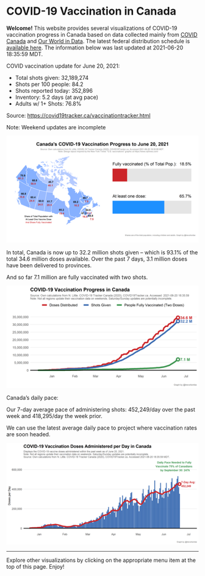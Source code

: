 COVID-19 Vaccination in Canada
==============================

**Welcome!** This website provides several visualizations of COVID-19
vaccination progress in Canada based on data collected mainly from
[COVID Canada](https://covid19tracker.ca/vaccinationtracker.html) and
[Our World in Data](https://ourworldindata.org/covid-vaccinations). The
latest federal distribution schedule is [available
here](https://www.canada.ca/en/public-health/services/diseases/2019-novel-coronavirus-infection/prevention-risks/covid-19-vaccine-treatment/vaccine-rollout.html).
The information below was last updated at 2021-06-20 18:35:59 MDT.

COVID vaccination update for June 20, 2021:

-   Total shots given: 32,189,274
-   Shots per 100 people: 84.2
-   Shots reported today: 352,896
-   Inventory: 5.2 days (at avg pace)
-   Adults w/ 1+ Shots: 76.8%

Source:
<a href="https://covid19tracker.ca/vaccinationtracker.html" class="uri">https://covid19tracker.ca/vaccinationtracker.html</a>

Note: Weekend updates are incomplete

![](Plots/plot_main.png)

In total, Canada is now up to 32.2 million shots given – which is 93.1%
of the total 34.6 million doses available. Over the past 7 days, 3.1
million doses have been delivered to provinces.

And so far 7.1 million are fully vaccinated with two shots.

![](Plots/plot_total.png)

Canada’s daily pace:

Our 7-day average pace of administering shots: 452,249/day over the past
week and 418,295/day the week prior.

We can use the latest average daily pace to project where vaccination
rates are soon headed.

![](Plots/pace_national.png)

------------------------------------------------------------------------

Explore other visualizations by clicking on the appropriate menu item at
the top of this page. Enjoy!
